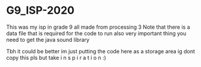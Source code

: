 # G9_ISP-2020
This was my isp in grade 9 all made from processing 3
Note that there is a data file that is required for the code to run
also very important thing you need to get the java sound library

Tbh it could be better im just putting the code here as a storage area ig
dont copy this pls but take i n s p i r a t i o n  :) 
